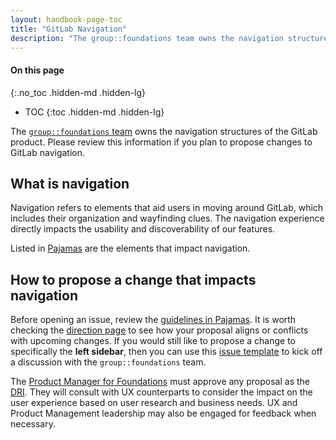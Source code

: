 ```yaml
---
layout: handbook-page-toc
title: "GitLab Navigation"
description: "The group::foundations team owns the navigation structures of the GitLab product. Please review this information if you plan to propose changes to GitLab navigation."
---
```


#### On this page
{:.no_toc .hidden-md .hidden-lg}

- TOC
{:toc .hidden-md .hidden-lg}

The [`group::foundations` team](/handbook/product/categories/#foundations-group) owns the navigation structures of the GitLab product. Please review this information if you plan to propose changes to GitLab navigation.

## What is navigation

Navigation refers to elements that aid users in moving around GitLab, which includes their organization and wayfinding clues. The navigation experience directly impacts the usability and discoverability of our features. 

Listed in [Pajamas](https://design.gitlab.com/regions/navigation) are the elements that impact navigation.

## How to propose a change that impacts navigation

Before opening an issue, review the [guidelines in Pajamas](https://design.gitlab.com/regions/navigation/). It is worth checking the [direction page](/direction/manage/foundations/navigation_settings/) to see how your proposal aligns or conflicts with upcoming changes. If you would still like to propose a change to specifically the **left sidebar**, then you can use this [issue template](https://gitlab.com/gitlab-org/gitlab/-/issues\new?issuable_template=Navigation%20-%20Left%20Sidebar%20Proposals) to kick off a discussion with the `group::foundations` team. 

The [Product Manager for Foundations](/handbook/product/categories/#foundations-group) must approve any proposal as the [DRI](/handbook/people-group/directly-responsible-individuals/#what-is-a-directly-responsible-individual). They will consult with UX counterparts to consider the impact on the user experience based on user research and business needs. UX and Product Management leadership may also be engaged for feedback when necessary.
